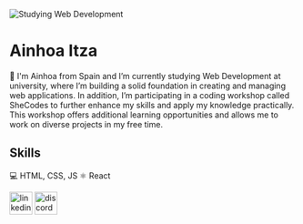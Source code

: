 ![Studying Web Development ](https://s3.amazonaws.com/shecodesio-production/uploads/files/000/142/895/original/bannergithub.jpg?1725978500)
# Ainhoa Itza

🌱 I'm Ainhoa from Spain and I’m currently studying Web Development at university, where I’m building a solid foundation in creating and managing web applications. In addition, I’m participating in a coding workshop called SheCodes to further enhance my skills and apply my knowledge practically. This workshop offers additional learning opportunities and allows me to work on diverse projects in my free time.

## Skills

💻 HTML, CSS, JS
⚛ React


[<img src='https://cdn.jsdelivr.net/npm/simple-icons@3.0.1/icons/linkedin.svg' alt='linkedin' height='40'>](https://www.linkedin.com/in/ainhoaitzacasero/)  [<img src='https://cdn.jsdelivr.net/npm/simple-icons@3.0.1/icons/discord.svg' alt='discord' height='40'>](discordapp.com/users/noa30)  


